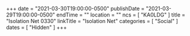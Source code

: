 +++
date = "2021-03-30T19:00:00-0500"
publishDate = "2021-03-29T19:00:00-0500"
endTime = ""
location = ""
ncs = [ "KA0LDG" ]
title = "Isolation Net 0330"
linkTitle = "Isolation Net"
categories = [ "Social" ]
dates = [ "Hidden" ]
+++

